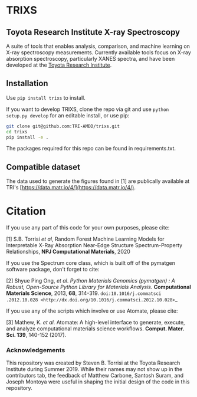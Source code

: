 # TRIXS
## Toyota Research Institute X-ray Spectroscopy 

A suite of tools that enables analysis, comparison, and machine learning
on X-ray spectroscopy measurements.
Currently available tools focus on X-ray absorption spectroscopy, 
particularly XANES spectra,  and have been developed at the 
[Toyota Research Institute](http://www.tri.global/accelerated-materials-design-and-discovery/).


## Installation

Use `pip install trixs` to install.

If you want to develop TRIXS, clone the repo via git and use 
`python setup.py develop` for an editable install, or use pip:

```bash
git clone git@github.com:TRI-AMDD/trixs.git
cd trixs
pip install -e .
```

The packages required for this repo can be found in requirements.txt.


## Compatible dataset

The data used to generate the figures found in [1] are publically available at TRI's 
[https://data.matr.io/4/](https://data.matr.io/4/).


# Citation
If you use any part of this code for your own purposes, please cite:

[1] S.B. Torrisi *et al*, 
Random Forest Machine Learning Models for Interpretable X-Ray Absorption
Near-Edge Structure Spectrum-Property Relationships, **NPJ Computational 
Materials**, 2020

If you use the Spectrum core class, which is built off of the
 pymatgen software package, don't forget to cite:
 
[2] Shyue Ping Ong, *et al*. *Python Materials Genomics (pymatgen) : A Robust,
    Open-Source Python Library for Materials Analysis.* **Computational
    Materials Science**, 2013, **68**, 314-319. `doi:10.1016/j.commatsci
    .2012.10.028
    <http://dx.doi.org/10.1016/j.commatsci.2012.10.028>`_ 
 
If you use any of the scripts which involve or use Atomate, please cite:

[3]  Mathew, K. *et al.* Atomate: A high-level interface to generate, 
execute, and analyze computational materials science workflows. **Comput. 
Mater. Sci. 139**,
140-152 (2017).


### Acknowledgements
This repository was created by Steven B. Torrisi at the Toyota Research 
Institute during Summer 2019. While their names may not show up in the 
contributors tab, the feedback of Matthew Carbone, Santosh Suram, and Joseph
Montoya were useful in shaping the initial design of the code in this repository.
